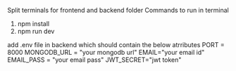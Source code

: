 Split terminals for frontend and backend folder
Commands to run in terminal
1. npm install
2. npm run dev

add .env file in backend which should contain the below atrributes
PORT = 8000
MONGODB_URL = "your mongodb url"
EMAIL="your email id"
EMAIL_PASS = "your email pass"
JWT_SECRET="jwt token"

